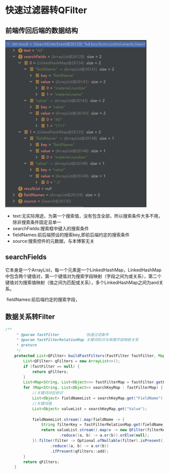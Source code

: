 # 快速过滤器转QFilter


<!--more-->

## 前端传回后端的数据结构

![img](/kd/632081d5e8477c0001c8d7ac)

- text:无实际用途，为第一个搜索值，没有包含全部，所以搜索条件大多不用，除非搜索条件固定且单一
- searchFields:搜索框中键入的搜索条件
- fieldNames:前后端预设的搜索key,即前后端约定的搜索条件
- source:搜索控件的元数据，与本博客无关

## searchFields

​	它本身是一个ArrayList，每一个元素是一个LinkedHashMap，LinkedHashMap中包含两个键值对，第一个键值对为搜索字段映射（字段之间为或关系），第二个键值对为搜索值映射（值之间为匹配或关系），多个LinkedHashMap之间为and关系。

​	fieldNames:前后端约定的搜索字段，

## 数据关系转Filter

```java
/**
     * @param fastFilter            快速过滤条件
     * @param fastFilterRelationMap 关键词标识与单据字段映射关系
     * @return
     */
    protected List<QFilter> buildFastFilters(FastFilter fastFilter, Map<String, String> fastFilterRelationMap) {
        List<QFilter> qFilters = new ArrayList<>();
        if (fastFilter == null) {
            return qFilters;
        }
        List<Map<String, List<Object>>> fastFilterMap = fastFilter.getFastFilter();
        for (Map<String, List<Object>> searchKeyMap : fastFilterMap) {
            //关键词对应标识
            List<Object> fieldNameList = searchKeyMap.get("FieldName");
            //关键词值
            List<Object> valueList = searchKeyMap.get("Value");

            fieldNameList.stream().map(fieldName -> {
                String filterKey = fastFilterRelationMap.get(fieldName);
                return valueList.stream().map(v -> new QFilter(filterKey, QFilter.like, "%" + v + "%"))
                        .reduce((a, b) -> a.or(b)).orElse(null);
            }).filter(filter -> Optional.ofNullable(filter).isPresent())
                    .reduce((a, b) -> a.or(b))
                    .ifPresent(qFilters::add);
        }
        return qFilters;
    }
```


